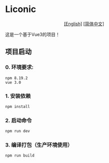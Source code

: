# Liconic
<p align="center">
<a href="./README.md">[English]</a>
<a href="./README_ZH.md">[简体中文]</a>
</p>
这是一个基于Vue3的项目！

## 项目启动
### 0. 环境要求:
```
npm 8.19.2
vue 3.0
```
### 1. 安装依赖
```sh
npm install
```

### 2. 启动命令

```sh
npm run dev
```

### 3. 编译打包（生产环境使用）

```sh
npm run build
```
